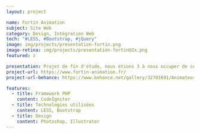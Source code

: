 ```yaml
---
layout: project

name: Fortin Animation
subject: Site Web
category: Design, Intégration Web
tech: "#LESS, #Bootstrap, #jQuery"
image: img/projects/presentation-fortin.png
image-retina: img/projects/presentation-fortin@2x.png
featured: z

presentation: Projet de fin d'étude, nous étions 3 à nous occuper de ce projet pour un Client (M. Fortin) qui voulait refaire son site Web. Je me suis occupé de la partie Front-End ainsi que le Design pour m'aider dans mon intégration.
project-url: https://www.fortin-animation.fr/
project-url-behance: https://www.behance.net/gallery/32701691/Animateur-de-soire-FORTIN-Animation

features:
  - title: Framework PHP
    content: CodeIgniter
  - title: Technologies utilisées
    content: LESS, Bootstrap
  - title: Design
    content: Photoshop, Illustrator
---
```

